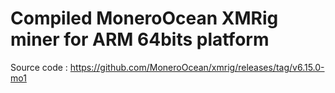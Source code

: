 # Compiled MoneroOcean XMRig miner for ARM 64bits platform

Source code : https://github.com/MoneroOcean/xmrig/releases/tag/v6.15.0-mo1
